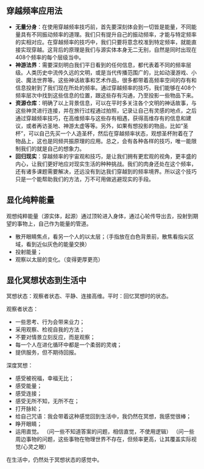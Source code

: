 ## 穿越频率应用法 

- **无量分身**：在使用穿越频率技巧前，首先要深刻体会到一切皆是能量，不同能量具有不同振动频率的道理。我们只有提升自己的振动频率，才能与特定频率的实相对应。在穿越频率的技巧中，我们只要将意念校准到特定频率，就能直接实现穿越。这背后的原理是我们与源实体本身无二无别，自然是同时出现在408个频率的每个层级当中。
- **神游法界**：需要深刻明白我们平日看到的任何信息，都代表着不同的频率层级。人类历史中流传久远的文明，或是当代传播范围广的，比如动漫游戏、小说、魔法世界等。这些神话故事和艺术作品，很多都带着高频率空间的存有和信息投射到了我们现在所处的频率。通过穿越频率的技巧，我们能够在408个频率层次中找到这些信息的位置，跟这些存有沟通，乃至投影一些物品下来。
- **资源仓库**：明确了以上背景信息，可以在平时多关注各个文明的神话故事，与这些神灵进行连接，并在旅行过程通过拍照，记录让自己有灵感的地点，之后通过穿越频率技巧，在高维频率与这些存有相遇，获得高维存有的信息和建议，或者再访圣地、神游太虚等等。另外，如果有想投影的物品，比如“圣杯”，可以自己先买一个人造圣杯，然后在穿越频率状态，观想圣杯附着在了物品上，这也是同频共振原理的应用。总之，会有各种各样的技巧，唯一能限制我们的就是自己的想象力。
- **回归现实**：穿越频率的宇宙观和技巧，是让我们拥有更宏观的视角，更丰盛的内心，让我们更好地应对现实生活的种种挑战。我们的肉身还处在这个频率，还有诸多课题需要解决，还远没有到达我们穿越到的频率境界。所以这个技巧只是一个能帮助我们的方法，万不可用做逃避现实的手段。

## 显化纯粹能量

观想纯粹能量（源实体，起源）通过顶轮进入身体，通过心轮传导出去，投射到期望的事物上，自己作为能量的管道。

- 散开眼睛焦点，看另一个人的以太层；（手指放在白色背景前，散焦看指尖区域，看到近似灰色的能量交换）
- 投射能量；
- 观察以太层的变化。（变得更厚更亮）

## 显化冥想状态到生活中

冥想状态：观察者状态、平静、连接高维。平时：回忆冥想时的状态。

观察者状态：

- 一些思考、行为会带来业力；
- 采用观察、检视自我的方法；
- 不要对情景立刻反应，而是观察；
- 每一个人在进化循环中都是一个柔弱的灵魂；
- 提供服务，但不期待回报。

深度冥想：

- 感受被祝福，幸福无比；
- 感受能量；
- 感受连接；
- 感受无所不知，无所不在；
- 打开脉轮；
- 给自己咒语：我会带着这种感觉回到生活中，我仍然在冥想，我感觉很棒；
- 睁开眼睛；
- 运用直觉。
（问一些不知道答案的问题，相信直觉，不使用逻辑）
（问一些周边事物的问题，这些事物在物理世界不存在，但频率更高，让其覆盖实际视觉/心灵之眼）

在生活中，仍然处于冥想状态的感觉中。


